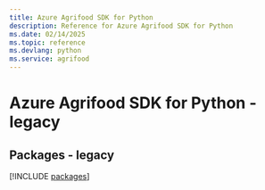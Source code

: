 ```yaml
---
title: Azure Agrifood SDK for Python
description: Reference for Azure Agrifood SDK for Python
ms.date: 02/14/2025
ms.topic: reference
ms.devlang: python
ms.service: agrifood
---
```

# Azure Agrifood SDK for Python - legacy
## Packages - legacy
[!INCLUDE [packages](agrifood-index.md)]